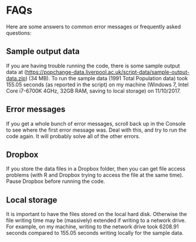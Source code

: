 # FAQs

Here are some answers to common error messages or frequently asked questions:

## Sample output data

If you are having trouble running the code, there is some sample output data at (https://popchange-data.liverpool.ac.uk/script-data/sample-output-data.zip) (34 MB). To run the sample data (1991 Total Population data) took 155.05 seconds (as reported in the script) on my machine (Windows 7, Intel Core i7-6700K 4GHz, 32GB RAM, saving to local storage) on 11/10/2017. 

## Error messages

If you get a whole bunch of error messages, scroll back up in the Console to see where the first error message was. Deal with this, and try to run the code again. It will probably solve all of the other errors. 

## Dropbox

If you store the data files in a Dropbox folder, then you can get file access problems (with R and Dropbox trying to access the file at the same time). Pause Dropbox before running the code. 

## Local storage

It is important to have the files stored on the local hard disk. Otherwise the file writing time may be (massively) extended if writing to a network drive. For example, on my machine, writing to the network drive took 6208.91 seconds compared to 155.05 seconds writing locally for the sample data.